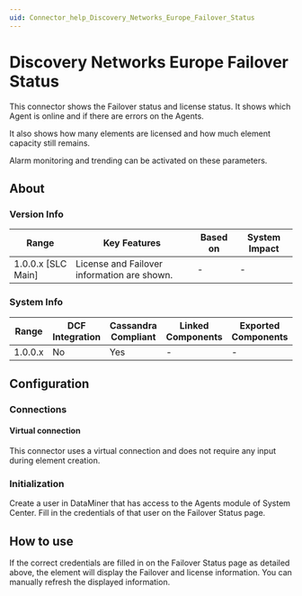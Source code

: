 ```yaml
---
uid: Connector_help_Discovery_Networks_Europe_Failover_Status
---
```


# Discovery Networks Europe Failover Status

This connector shows the Failover status and license status. It shows which Agent is online and if there are errors on the Agents.

It also shows how many elements are licensed and how much element capacity still remains.

Alarm monitoring and trending can be activated on these parameters.

## About

### Version Info

| Range              | Key Features                              | Based on   | System Impact   |
|----------------------|---------------------------------------------|--------------|-------------------|
| 1.0.0.x [SLC Main]   | License and Failover information are shown. | -            | -                 |

### System Info

| Range     | DCF Integration     | Cassandra Compliant     | Linked Components     | Exported Components     |
|-----------|---------------------|-------------------------|-----------------------|-------------------------|
| 1.0.0.x   | No                  | Yes                     | -                     | -                       |

## Configuration

### Connections

#### Virtual connection

This connector uses a virtual connection and does not require any input during element creation.

### Initialization

Create a user in DataMiner that has access to the Agents module of System Center. Fill in the credentials of that user on the Failover Status page.

## How to use

If the correct credentials are filled in on the Failover Status page as detailed above, the element will display the Failover and license information. You can manually refresh the displayed information.
